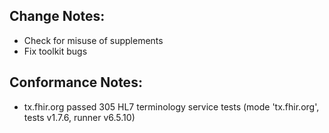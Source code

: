 ## Change Notes:

* Check for misuse of supplements
* Fix toolkit bugs

## Conformance Notes:

* tx.fhir.org passed 305 HL7 terminology service tests (mode 'tx.fhir.org', tests v1.7.6, runner v6.5.10)
